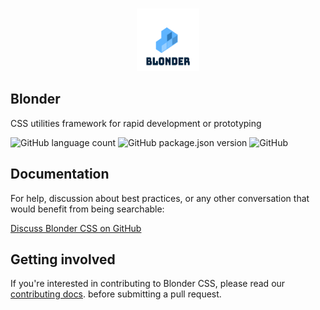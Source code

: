 <br />
<p align="center">
<a href="https://github.com/acquahsamuel/blonder">
  <img src="docs/assets/images/blonder-logo.png" alt="Logo" width="100px" height="100px">
  
</a>

## Blonder
CSS utilities framework for rapid development or prototyping 

![GitHub language count](https://img.shields.io/github/languages/count/acquahsamuel/blonder)
![GitHub package.json version](https://img.shields.io/github/package-json/v/acquahsamuel/blonder)
![GitHub](https://img.shields.io/github/license/acquahsamuel/blonder)


## Documentation
For help, discussion about best practices, or any other conversation that would benefit from being searchable:

[Discuss Blonder CSS on GitHub](CONTRIBUTING.md)


## Getting involved
If you're interested in contributing to Blonder CSS, please read our [contributing docs](CONTRIBUTING.md). before submitting a pull request.


